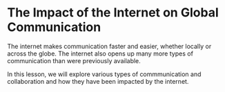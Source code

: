 # The Impact of the Internet on Global Communication

The internet makes communication faster and easier, whether locally or across the globe. The internet also opens up many more types of communication than were previously available.

In this lesson, we will explore various types of commmunication and collaboration and how they have been impacted by the internet.